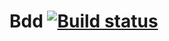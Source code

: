 # Bdd [![Build status](https://ci.appveyor.com/api/projects/status/3gwnt29qhtl8f6qa?svg=true)](https://ci.appveyor.com/project/alfiiasharipova/bdd)
